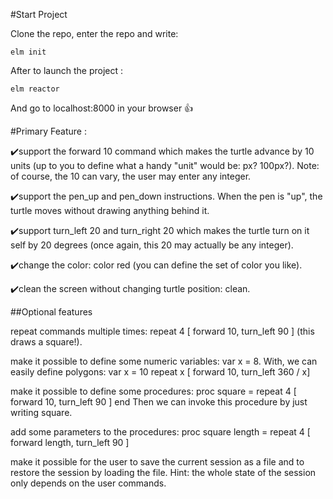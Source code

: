 #Start Project

Clone the repo, enter the repo and write: 


`elm init`

After to launch the project :

`elm reactor`

And go to localhost:8000 in your browser 👍



#Primary Feature :

✔️support the forward 10 command which makes the turtle advance by 10 units (up to you to define what a handy "unit" would be: px? 100px?). Note: of course, the 10 can vary, the user may enter any integer.

✔️support the pen_up and pen_down instructions. When the pen is "up", the turtle moves without drawing anything behind it.

✔️support turn_left 20 and turn_right 20 which makes the turtle turn on it self by 20 degrees (once again, this 20 may actually be any integer).

✔️change the color: color red (you can define the set of color you like).

✔️clean the screen without changing turtle position: clean.



##Optional features

repeat commands multiple times: repeat 4 [ forward 10, turn_left 90 ] (this draws a square!).

make it possible to define some numeric variables: var x = 8. With, we can easily define polygons: var x = 10 repeat x [ forward 10, turn_left 360 / x]

make it possible to define some procedures: proc square = repeat 4 [ forward 10, turn_left 90 ] end Then we can invoke this procedure by just writing square.

add some parameters to the procedures: proc square length = repeat 4 [ forward length, turn_left 90 ]

make it possible for the user to save the current session as a file and to restore the session by loading the file. Hint: the whole state of the session only depends on the user commands.
